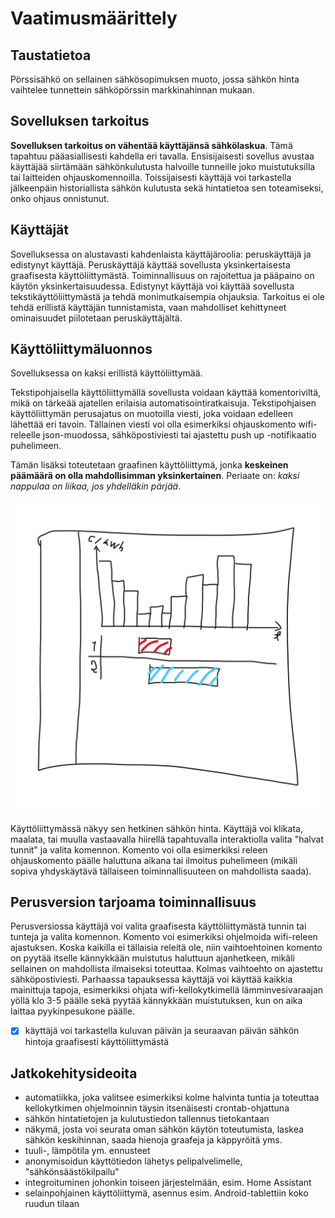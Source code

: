 # Vaatimusmäärittely

## Taustatietoa

Pörssisähkö on sellainen sähkösopimuksen muoto, jossa sähkön hinta vaihtelee
tunnettein sähköpörssin markkinahinnan mukaan.

## Sovelluksen tarkoitus

**Sovelluksen tarkoitus on vähentää käyttäjänsä sähkölaskua**. Tämä tapahtuu
pääasiallisesti kahdella eri tavalla. Ensisijaisesti sovellus avustaa käyttäjää
siirtämään sähkönkulutusta halvoille tunneille joko muistutuksilla tai
laitteiden ohjauskomennoilla. Toissijaisesti käyttäjä voi tarkastella
jälkeenpäin historiallista sähkön kulutusta sekä hintatietoa sen toteamiseksi,
onko ohjaus onnistunut.

## Käyttäjät

Sovelluksessa on alustavasti kahdenlaista käyttäjäroolia: peruskäyttäjä ja
edistynyt käyttäjä. Peruskäyttäjä käyttää sovellusta yksinkertaisesta
graafisesta käyttöliittymästä. Toiminnallisuus on rajoitettua ja pääpaino on
käytön yksinkertaisuudessa. Edistynyt käyttäjä voi käyttää sovellusta
tekstikäyttöliittymästä ja tehdä monimutkaisempia ohjauksia. Tarkoitus ei ole
tehdä erillistä käyttäjän tunnistamista, vaan mahdolliset kehittyneet
ominaisuudet piilotetaan peruskäyttäjältä.

## Käyttöliittymäluonnos

Sovelluksessa on kaksi erillistä käyttöliittymää.

Tekstipohjaisella käyttöliittymällä sovellusta voidaan käyttää komentoriviltä,
mikä on tärkeää ajatellen erilaisia automatisointiratkaisuja. Tekstipohjaisen
käyttöliittymän perusajatus on muotoilla viesti, joka voidaan edelleen lähettää
eri tavoin. Tällainen viesti voi olla esimerkiksi ohjauskomento wifi-releelle
json-muodossa, sähköpostiviesti tai ajastettu push up -notifikaatio puhelimeen.

Tämän lisäksi toteutetaan graafinen käyttöliittymä, jonka **keskeinen päämäärä
on olla mahdollisimman yksinkertainen**. Periaate on: *kaksi nappulaa on liikaa,
jos yhdelläkin pärjää*.

![gui_luonnos](gui_luonnos.png)

Käyttöliittymässä näkyy sen hetkinen sähkön hinta. Käyttäjä voi klikata,
maalata, tai muulla vastaavalla hiirellä tapahtuvalla interaktiolla valita
"halvat tunnit" ja valita komennon. Komento voi olla esimerkiksi releen
ohjauskomento päälle haluttuna aikana tai ilmoitus puhelimeen (mikäli sopiva
yhdyskäytävä tällaiseen toiminnallisuuteen on mahdollista saada).

## Perusversion tarjoama toiminnallisuus

Perusversiossa käyttäjä voi valita graafisesta käyttöliittymästä tunnin tai
tunteja ja valita komennon. Komento voi esimerkiksi ohjelmoida wifi-releen
ajastuksen. Koska kaikilla ei tällaisia releitä ole, niin vaihtoehtoinen komento
on pyytää itselle kännykkään muistutus haluttuun ajanhetkeen, mikäli sellainen
on mahdollista ilmaiseksi toteuttaa. Kolmas vaihtoehto on ajastettu
sähköpostiviesti. Parhaassa tapauksessa käyttäjä voi käyttää kaikkia mainittuja
tapoja, esimerkiksi ohjata wifi-kellokytkimellä lämminvesivaraajan yöllä klo 3-5
päälle sekä pyytää kännykkään muistutuksen, kun on aika laittaa pyykinpesukone
päälle.

- [x] käyttäjä voi tarkastella kuluvan päivän ja seuraavan päivän sähkön hintoja
      graafisesti käyttöliittymästä

## Jatkokehitysideoita

- automatiikka, joka valitsee esimerkiksi kolme halvinta tuntia ja toteuttaa
  kellokytkimen ohjelmoinnin täysin itsenäisesti crontab-ohjattuna
- sähkön hintatietojen ja kulutustiedon tallennus tietokantaan
- näkymä, josta voi seurata oman sähkön käytön toteutumista, laskea sähkön
  keskihinnan, saada hienoja graafeja ja käppyröitä yms.
- tuuli-, lämpötila ym. ennusteet
- anonymisoidun käyttötiedon lähetys pelipalvelimelle, "sähkönsäästökilpailu"
- integroituminen johonkin toiseen järjestelmään, esim. Home Assistant
- selainpohjainen käyttöliittymä, asennus esim. Android-tablettiin koko ruudun
  tilaan
